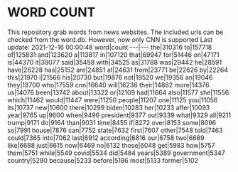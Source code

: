 # WORD COUNT
This repository grab words from news websites. The included urls can be checked from the word.db.
However, now only CNN is supported
Last update: 2021-12-16 00:00:48
word|count
---|---
the|310316
to|157718
of|125831
and|123620
a|113817
in|107120
that|69947
for|51446
on|47171
is|44370
it|39077
said|35458
with|34525
as|31788
was|29442
he|28591
have|26228
has|25152
are|24851
at|24631
from|23771
be|22626
by|22264
this|21970
i|21566
his|20730
but|19876
not|19520
we|19356
an|19046
they|18700
who|17559
cnn|16640
will|16236
their|14882
more|14376
us|14076
been|13742
about|13322
or|12109
had|11664
also|11577
she|11556
which|11462
would|11447
were|11250
people|11207
one|11125
you|11056
its|10737
new|10600
there|10299
biden|10283
her|10233
after|10093
year|9765
up|9600
when|9496
president|9377
out|9339
what|9329
all|9211
trump|9171
do|9164
than|9031
time|8455
if|8272
over|8153
some|8096
so|7991
house|7876
can|7752
state|7632
first|7607
other|7548
told|7463
could|7365
into|7062
last|6912
according|6816
our|6758
two|6689
like|6688
just|6615
now|6469
no|6132
those|6048
get|5983
how|5757
them|5751
while|5549
covid|5534
did|5484
years|5389
government|5347
country|5290
because|5233
before|5186
most|5133
former|5102
